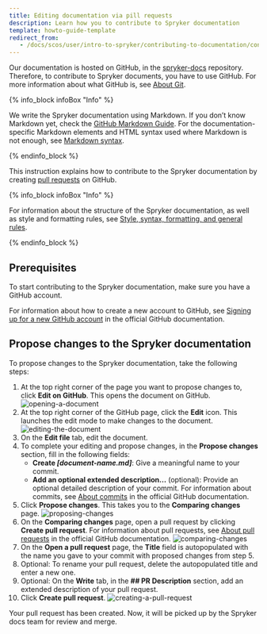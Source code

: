 ```yaml
---
title: Editing documentation via pill requests
description: Learn how you to contribute to Spryker documentation
template: howto-guide-template
redirect_from:
   - /docs/scos/user/intro-to-spryker/contributing-to-documentation/contributing-to-spryker-documentation.html
---
```


Our documentation is hosted on GitHub, in the [spryker-docs](https://github.com/spryker/spryker-docs) repository. Therefore, to contribute to Spryker documents, you have to use GitHub. For more information about what GitHub is, see [About Git](https://docs.github.com/en/get-started/using-git/about-git).

{% info_block infoBox "Info" %}

We write the Spryker documentation using Markdown. If you don’t know Markdown yet, check the [GitHub Markdown Guide](https://docs.github.com/en/get-started/writing-on-github/getting-started-with-writing-and-formatting-on-github/basic-writing-and-formatting-syntax). For the documentation-specific Markdown elements and HTML syntax used where Markdown is not enough, see [Markdown syntax](/docs/scos/user/intro-to-spryker/contributing-to-documentation/markdown-syntax.html).

{% endinfo_block %}

This instruction explains how to contribute to the Spryker documentation by creating [pull requests](https://docs.github.com/en/pull-requests/collaborating-with-pull-requests/proposing-changes-to-your-work-with-pull-requests/about-pull-requests) on GitHub.

{% info_block infoBox "Info" %}

For information about the structure of the Spryker documentation, as well as style and formatting rules, see [Style, syntax, formatting, and general rules](/docs/scos/user/intro-to-spryker/contributing-to-documentation/style-formatting-general-rules.html).

{% endinfo_block %}

## Prerequisites

To start contributing to the Spryker documentation, make sure you have a GitHub account.

For information about how to create a new account to GitHub, see [Signing up for a new GitHub account](https://docs.github.com/en/get-started/signing-up-for-github/signing-up-for-a-new-github-account) in the official GitHub documentation.

## Propose changes to the Spryker documentation

To propose changes to the Spryker documentation, take the following steps:
1. At the top right corner of the page you want to propose changes to, click **Edit on GitHub**.
   This opens the document on GitHub.
![opening-a-document](https://spryker.s3.eu-central-1.amazonaws.com/docs/scos/user/intro-to-spryker/contributing-to-documentation/contributing-to-spryker-documentation/1-opening-a-document.png)
2. At the top right corner of the GitHub page, click the **Edit** icon.
   This launches the edit mode to make changes to the document.
![editing-the-document](https://spryker.s3.eu-central-1.amazonaws.com/docs/scos/user/intro-to-spryker/contributing-to-documentation/contributing-to-spryker-documentation/2-editing-a-document.png)
3. On the **Edit file** tab, edit the document.
4. To complete your editing and propose changes, in the **Propose changes** section, fill in the following fields:
   * **Create *[document-name.md]***: Give a meaningful name to your commit.
   * **Add an optional extended description...** (optional): Provide an optional detailed description of your commit. For information about commits, see [About commits](https://docs.github.com/en/pull-requests/committing-changes-to-your-project/creating-and-editing-commits/about-commits) in the official GitHub documentation.
5. Click **Propose changes**.
   This takes you to the **Comparing changes** page.
![proposing-changes](https://spryker.s3.eu-central-1.amazonaws.com/docs/scos/user/intro-to-spryker/contributing-to-documentation/contributing-to-spryker-documentation/3-saving-changes.png)
6. On the **Comparing changes** page, open a pull request by clicking **Create pull request**. For information about pull requests, see [About pull requests](https://docs.github.com/en/pull-requests/collaborating-with-pull-requests/proposing-changes-to-your-work-with-pull-requests/about-pull-requests) in the official GitHub documentation.
![comparing-changes](https://spryker.s3.eu-central-1.amazonaws.com/docs/scos/user/intro-to-spryker/contributing-to-documentation/contributing-to-spryker-documentation/4-creating-a-pull-request.png)
7. On the **Open a pull request** page, the **Title** field is autopopulated with the name you gave to your commit with proposed changes from step 5.
8. Optional: To rename your pull request, delete the autopopulated title and enter a new one.
9. Optional: On the **Write** tab, in the **## PR Description** section, add an extended description of your pull request.
10. Click **Create pull request**.
![creating-a-pull-request](https://spryker.s3.eu-central-1.amazonaws.com/docs/scos/user/intro-to-spryker/contributing-to-documentation/contributing-to-spryker-documentation/5-naming-the-pr-and-saving-it.png)

Your pull request has been created. Now, it will be picked up by the Spryker docs team for review and merge.
